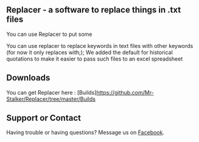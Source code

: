 ## Replacer - a software to replace things in .txt files

You can use Replacer to put some 

You can use replacer to replace keywords in text files with other keywords (for now it only replaces with;);
We added the default for historical quotations to make it easier to pass such files to an excel spreadsheet

## Downloads

You can get Replacer here : [Builds]https://github.com/Mr-Stalker/Replacer/tree/master/Builds

## Support or Contact

Having trouble or having questions? Message us on [Facebook](https://www.facebook.com/nishinoshouse/).
